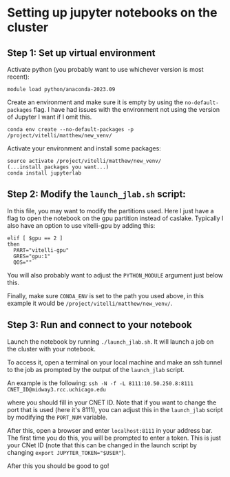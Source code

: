 
# Setting up jupyter notebooks on the cluster

## Step 1: Set up virtual environment
Activate python (you probably want to use whichever version is most recent):

```module load python/anaconda-2023.09```

Create an environment and make sure it is empty by using the ```no-default-packages``` flag. I have had issues with the environment not using the version of Jupyter I want if I omit this.

```conda env create --no-default-packages -p /project/vitelli/matthew/new_venv/```

Activate your environment and install some packages:

```
source activate /project/vitelli/matthew/new_venv/
(...install packages you want...)
conda install jupyterlab
```

## Step 2: Modify the ```launch_jlab.sh``` script:

In this file, you may want to modify the partitions used. Here I just have a flag to open the notebook on the gpu partition instead of caslake. Typically I also have an option to use vitelli-gpu by adding this:
```
elif [ $gpu == 2 ]
then 
  PART="vitelli-gpu"
  GRES="gpu:1"
  QOS=""
```

You will also probably want to adjust the `PYTHON_MODULE` argument just below this.

Finally, make sure `CONDA_ENV` is set to the path you used above, in this example it would be `/project/vitelli/matthew/new_venv/`.


## Step 3: Run and connect to your notebook

Launch the notebook by running `./launch_jlab.sh`. It will launch a job on the cluster with your notebook.

To access it, open a terminal on your local machine and make an ssh tunnel to the job as prompted by the output of the `launch_jlab` script.

An example is the following:
```ssh -N -f -L 8111:10.50.250.8:8111 CNET_ID@midway3.rcc.uchicago.edu```

where you should fill in your CNET ID. Note that if you want to change the port that is used (here it's 8111), you can adjust this in the `launch_jlab` script by modifying the `PORT_NUM` variable.

After this, open a browser and enter `localhost:8111` in your address bar. The first time you do this, you will be prompted to enter a token. 
This is just your CNet ID (note that this can be changed in the launch script by changing `export JUPYTER_TOKEN="$USER"`).

After this you should be good to go!


